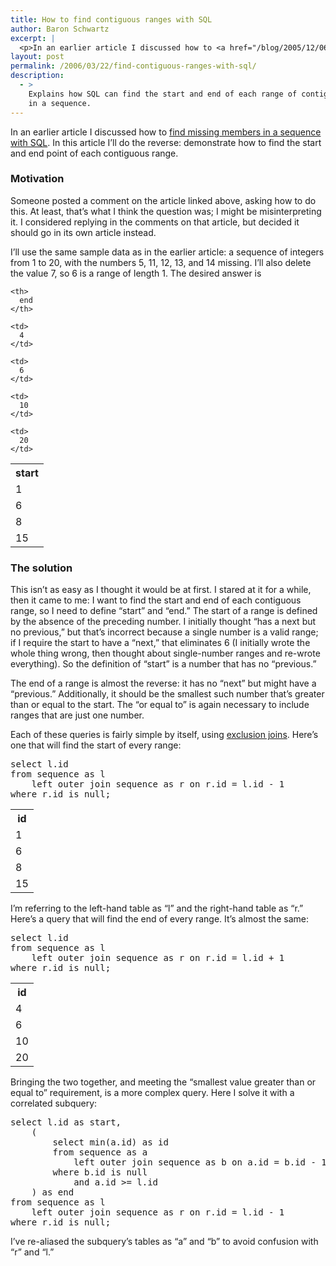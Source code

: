 ```yaml
---
title: How to find contiguous ranges with SQL
author: Baron Schwartz
excerpt: |
  <p>In an earlier article I discussed how to <a href="/blog/2005/12/06/find-missing-numbers-in-a-sequence-with-sql/">find missing members in a sequence with SQL</a>.  In this article I'll do the reverse: demonstrate how to find the start and end point of each contiguous range.</p>
layout: post
permalink: /2006/03/22/find-contiguous-ranges-with-sql/
description:
  - >
    Explains how SQL can find the start and end of each range of contiguous values
    in a sequence.
---
```

In an earlier article I discussed how to [find missing members in a sequence with SQL][1]. In this article I&#8217;ll do the reverse: demonstrate how to find the start and end point of each contiguous range.

### Motivation

Someone posted a comment on the article linked above, asking how to do this. At least, that&#8217;s what I think the question was; I might be misinterpreting it. I considered replying in the comments on that article, but decided it should go in its own article instead.

I&#8217;ll use the same sample data as in the earlier article: a sequence of integers from 1 to 20, with the numbers 5, 11, 12, 13, and 14 missing. I&#8217;ll also delete the value 7, so 6 is a range of length 1. The desired answer is

<table class="borders collapsed">
  <tr>
    <th>
      start
    </th>
    
    <th>
      end
    </th>
  </tr>
  
  <tr>
    <td>
      1
    </td>
    
    <td>
      4
    </td>
  </tr>
  
  <tr>
    <td>
      6
    </td>
    
    <td>
      6
    </td>
  </tr>
  
  <tr>
    <td>
      8
    </td>
    
    <td>
      10
    </td>
  </tr>
  
  <tr>
    <td>
      15
    </td>
    
    <td>
      20
    </td>
  </tr>
</table>

### The solution

This isn&#8217;t as easy as I thought it would be at first. I stared at it for a while, then it came to me: I want to find the start and end of each contiguous range, so I need to define &#8220;start&#8221; and &#8220;end.&#8221; The start of a range is defined by the absence of the preceding number. I initially thought &#8220;has a next but no previous,&#8221; but that&#8217;s incorrect because a single number is a valid range; if I require the start to have a &#8220;next,&#8221; that eliminates 6 (I initially wrote the whole thing wrong, then thought about single-number ranges and re-wrote everything). So the definition of &#8220;start&#8221; is a number that has no &#8220;previous.&#8221;

The end of a range is almost the reverse: it has no &#8220;next&#8221; but might have a &#8220;previous.&#8221; Additionally, it should be the smallest such number that&#8217;s greater than or equal to the start. The &#8220;or equal to&#8221; is again necessary to include ranges that are just one number.

Each of these queries is fairly simple by itself, using [exclusion joins][2]. Here&#8217;s one that will find the start of every range:

<pre>select l.id
from sequence as l
    left outer join sequence as r on r.id = l.id - 1
where r.id is null;</pre>

<table class="borders collapsed">
  <tr>
    <th>
      id
    </th>
  </tr>
  
  <tr>
    <td>
      1
    </td>
  </tr>
  
  <tr>
    <td>
      6
    </td>
  </tr>
  
  <tr>
    <td>
      8
    </td>
  </tr>
  
  <tr>
    <td>
      15
    </td>
  </tr>
</table>

I&#8217;m referring to the left-hand table as &#8220;l&#8221; and the right-hand table as &#8220;r.&#8221; Here&#8217;s a query that will find the end of every range. It&#8217;s almost the same:

<pre>select l.id
from sequence as l
    left outer join sequence as r on r.id = l.id + 1
where r.id is null;</pre>

<table class="borders collapsed">
  <tr>
    <th>
      id
    </th>
  </tr>
  
  <tr>
    <td>
      4
    </td>
  </tr>
  
  <tr>
    <td>
      6
    </td>
  </tr>
  
  <tr>
    <td>
      10
    </td>
  </tr>
  
  <tr>
    <td>
      20
    </td>
  </tr>
</table>

Bringing the two together, and meeting the &#8220;smallest value greater than or equal to&#8221; requirement, is a more complex query. Here I solve it with a correlated subquery:

<pre>select l.id as start,
    (
        select min(a.id) as id
        from sequence as a
            left outer join sequence as b on a.id = b.id - 1
        where b.id is null
            and a.id &gt;= l.id
    ) as end
from sequence as l
    left outer join sequence as r on r.id = l.id - 1
where r.id is null;</pre>

I&#8217;ve re-aliased the subquery&#8217;s tables as &#8220;a&#8221; and &#8220;b&#8221; to avoid confusion with &#8220;r&#8221; and &#8220;l.&#8221;

 [1]: /blog/2005/12/06/find-missing-numbers-in-a-sequence-with-sql/
 [2]: /blog/2005/09/23/how-to-write-a-sql-exclusion-join/